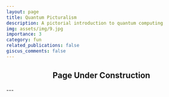 ```yaml
---
layout: page
title: Quantum Picturalism
description: A pictorial introduction to quantum computing
img: assets/img/9.jpg
importance: 3
category: fun
related_publications: false
giscus_comments: false
---
```


<div align="center">
  <h2>Page Under Construction</h2>
</div>
---
